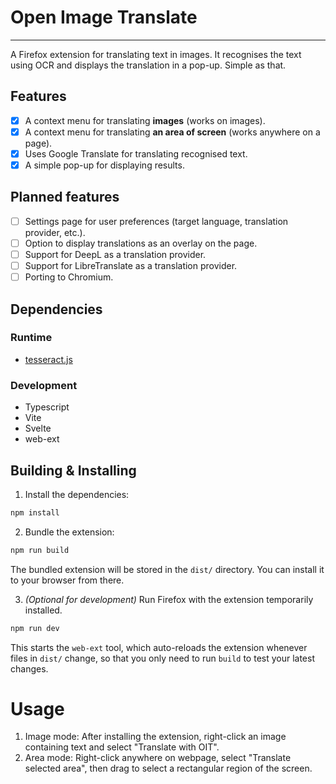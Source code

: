 # Open Image Translate
---

A Firefox extension for translating text in images. It recognises the text using OCR and displays the translation in a pop-up. Simple as that.

## Features
- [x] A context menu for translating **images** (works on images).
- [x] A context menu for translating **an area of screen** (works anywhere on a page).
- [x] Uses Google Translate for translating recognised text.
- [x] A simple pop-up for displaying results.

## Planned features
- [ ] Settings page for user preferences (target language, translation provider, etc.).
- [ ] Option to display translations as an overlay on the page.
- [ ] Support for DeepL as a translation provider.
- [ ] Support for LibreTranslate as a translation provider.
- [ ] Porting to Chromium.

## Dependencies
### Runtime
* [tesseract.js](https://github.com/naptha/tesseract.js)
### Development
* Typescript
* Vite
* Svelte
* web-ext

## Building & Installing
1. Install the dependencies:
```sh
npm install
```

2. Bundle the extension:
```sh
npm run build
```
The bundled extension will be stored in the `dist/` directory. You can install it to your browser from there.

3. *(Optional for development)* Run Firefox with the extension temporarily installed.
```sh
npm run dev
```
This starts the `web-ext` tool, which auto-reloads the extension whenever files in `dist/` change, so that you only need to run `build` to test your latest changes.

# Usage
1. Image mode: After installing the extension, right-click an image containing text and select "Translate with OIT".
2. Area mode: Right-click anywhere on webpage, select "Translate selected area", then drag to select a rectangular region of the screen.
